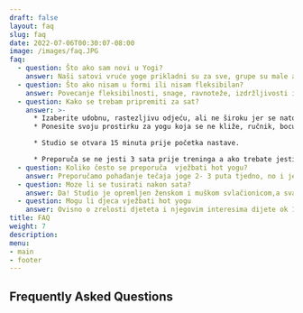 ```yaml
---
draft: false
layout: faq
slug: faq
date: 2022-07-06T00:30:07-08:00
image: /images/faq.JPG
faq:
  - question: Što ako sam novi u Yogi?
    answer: Naši satovi vruće yoge prikladni su za sve, grupe su male a detaljne i jasne upute naših instruktora pruzaju sigurnost i podršku.
  - question: Što ako nisam u formi ili nisam fleksibilan?
    answer: Povecanje fleksibilnosti, snage, ravnoteže, izdržljivosti i koordinacije dio je onoga što se dešava redovnom vježbom. Važno je započeti i dopustiti procesu da se odvija!
  - question: Kako se trebam pripremiti za sat?
    answer: >-
      * Izaberite udobnu, rastezljivu odjeću, ali ne široku jer se natopi znojem. Muškarci nose kratke hlače s podstavom s majcom bez rukava ili T-shirtom,a žene kratke hlače ili tajice sa sportskim topom ili majcom.
      * Ponesite svoju prostirku za yogu koja se ne kliže, ručnik, bocu vode

      * Studio se otvara 15 minuta prije početka nastave.

      * Preporuča se ne jesti 3 sata prije treninga a ako trebate jesti 1-2 sata prije nastave, odaberite laganu hranu
  - question: Koliko često se preporuča  vježbati hot yogu?
    answer: Preporučamo pohađanje tečaja joge 2- 3 puta tjedno, no i jedan puta tjedno svakako donosi rezultate
  - question: Moze li se tusirati nakon sata?
    answer: Da! Studio je opremljen ženskom i muškom svlačionicom,a svaka ima svoje tuševe te gratis sapune za tuširanje i higijenske potrepštine.
  - question: Mogu li djeca vježbati hot yogu
    answer: Ovisno o zrelosti djeteta i njegovim interesima dijete ok 12 godina na dalje može se priključiti satu za odrasle.
title: FAQ
weight: 7
description: 
menu:
- main
- footer
---
```


## Frequently Asked Questions
